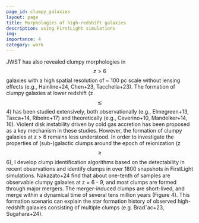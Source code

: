 ```yaml
---
page_id: clumpy_galaxies
layout: page
title: Morphologies of high-redshift galaxies
description: using FirstLight simulations
img:
importance: 4
category: work
---
```


JWST has also revealed clumpy morphologies in $$z > 6$$ galaxies with a high spatial resolution of ~ 100 pc scale without lensing effects (e.g., Hainline+24, Chen+23, Tacchella+23). The formation of clumpy galaxies at lower redshift (z $$\lesssim$$ 4) has been studied extensively, both observationally (e.g., Elmegreen+13, Tasca+14, Ribeiro+17) and theoretically (e.g., Ceverino+10, Mandelker+14, 16). Violent disk instability driven by cold gas accretion has been proposed as a key mechanism in these studies. However, the formation of clumpy galaxies at z > 6 remains less understood. In order to investigate the properties of (sub-)galactic clumps around the epoch of reionization (z $$\geq$$ 6), I develop clump identiﬁcation algorithms based on the detectability in recent observations and identify clumps in over 1800 snapshots in FirstLight simulations. Nakazato+24 ﬁnd that about one-tenth of samples are observable clumpy galaxies at z = 6 - 9, and most clumps are formed through major mergers. The merger-induced clumps are short-lived, and merge within a dynamical time of several tens million years (Figure 4). This formation scenario can explain the star formation history of observed high-redshift galaxies consisting of multiple clumps (e.g. Bradˇac+23, Sugahara+24).
